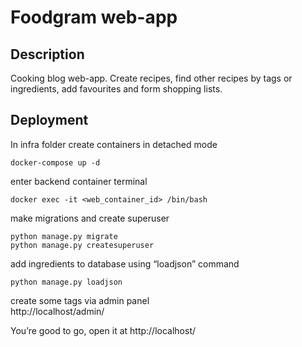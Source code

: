 # Foodgram web-app


## Description
Cooking blog web-app. Create recipes, find other recipes by tags or ingredients, add favourites and form shopping lists.

## Deployment

In infra folder create containers in detached mode  
```
docker-compose up -d
```

enter backend container terminal  
```
docker exec -it <web_container_id> /bin/bash
```

make migrations and create superuser  
```
python manage.py migrate
python manage.py createsuperuser
```

add ingredients to database using “loadjson” command  
```
python manage.py loadjson
```

create some tags via admin panel  
http://localhost/admin/

You’re good to go, open it at http://localhost/
